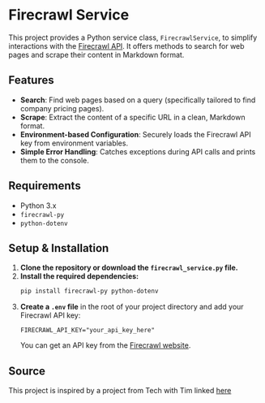 # Firecrawl Service

This project provides a Python service class, `FirecrawlService`, to simplify interactions with the [Firecrawl API](https://firecrawl.dev/). It offers methods to search for web pages and scrape their content in Markdown format.

## Features

* **Search**: Find web pages based on a query (specifically tailored to find company pricing pages).
* **Scrape**: Extract the content of a specific URL in a clean, Markdown format.
* **Environment-based Configuration**: Securely loads the Firecrawl API key from environment variables.
* **Simple Error Handling**: Catches exceptions during API calls and prints them to the console.

## Requirements

* Python 3.x
* `firecrawl-py`
* `python-dotenv`

## Setup & Installation

1.  **Clone the repository or download the `firecrawl_service.py` file.**
2.  **Install the required dependencies:**
    ```bash
    pip install firecrawl-py python-dotenv
    ```
3.  **Create a `.env` file** in the root of your project directory and add your Firecrawl API key:
    ```
    FIRECRAWL_API_KEY="your_api_key_here"
    ```
    You can get an API key from the [Firecrawl website](https://firecrawl.dev/).

## Source

This project is inspired by a project from Tech with Tim linked [here](https://youtu.be/xekw62yQu14?si=tXvaigf4cmm6zgVv)
